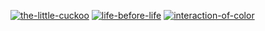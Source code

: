 [![the-little-cuckoo](https://cloud.githubusercontent.com/assets/469438/15818640/d60e8440-2bde-11e6-887a-e6d1fe6451e8.png)](https://github.com/huphtur/Daily-Affinity-Design-Graphics/raw/master/the-little-cuckoo.afdesign)
[![life-before-life](https://cloud.githubusercontent.com/assets/469438/15804217/c829ef6e-2b01-11e6-98bb-1761f038025f.png)](https://github.com/huphtur/Daily-Affinity-Design-Graphics/raw/master/life-before-life.afdesign) [![interaction-of-color](https://cloud.githubusercontent.com/assets/469438/15798970/22e3d3a8-2a4d-11e6-8b30-b4107a438817.png)](https://github.com/huphtur/Daily-Affinity-Design-Graphics/raw/master/interaction-of-color.afdesign)
